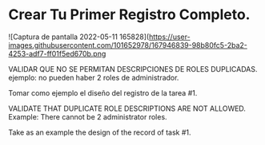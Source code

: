 ﻿# Crear Tu Primer Registro Completo.
 ![Captura de pantalla 2022-05-11 165828](https://user-images.githubusercontent.com/101652978/167946839-98b80fc5-2ba2-4253-adf7-ff01f5ed670b.png

VALIDAR QUE NO SE PERMITAN DESCRIPCIONES DE ROLES DUPLICADAS. ejemplo: no pueden haber 2 roles de administrador. 

Tomar como ejemplo el diseño del registro de la tarea #1.

VALIDATE THAT DUPLICATE ROLE DESCRIPTIONS ARE NOT ALLOWED. Example: There cannot be 2 administrator roles.

Take as an example the design of the record of task #1.
